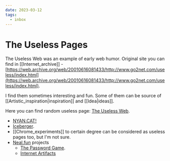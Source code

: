 ```yaml
---
date: 2023-03-12
tags:
  - inbox
---
```


# The Useless Pages

The Useless Web was an example of early web humor. Original site you can find in
[[Internet_archive]] -
[https://web.archive.org/web/20010616081433/http://www.go2net.com/useless/index.html](https://web.archive.org/web/20010616081433/http://www.go2net.com/useless/index.html).

I find them sometimes interesting and fun. Some of them can be source of
[[Artistic_inspiration|inspiration]] and
[[Idea|ideas]].

Here you can find random useless page:
[The Useless Web](https://theuselessweb.com/).

- [NYAN.CAT!](https://www.nyan.cat/index.php?cat=pirate)
- [Iceberger](https://joshdata.me/iceberger.html).
- [[Chrome_experiments]] to certain degree can be considered as
useless pages too, but I'm not sure.
- [Neal.fun](https://neal.fun/) projects
  - [The Password Game](https://neal.fun/password-game/).
  - [Internet Artifacts](https://neal.fun/internet-artifacts/)



